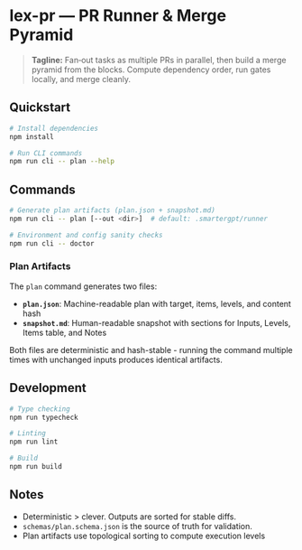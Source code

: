 # lex-pr — PR Runner & Merge Pyramid

> **Tagline:** Fan‑out tasks as multiple PRs in parallel, then build a merge pyramid from the blocks. Compute dependency order, run gates locally, and merge cleanly.

## Quickstart

```bash
# Install dependencies
npm install

# Run CLI commands
npm run cli -- plan --help
```

## Commands

```bash
# Generate plan artifacts (plan.json + snapshot.md)
npm run cli -- plan [--out <dir>]  # default: .smartergpt/runner

# Environment and config sanity checks
npm run cli -- doctor
```

### Plan Artifacts

The `plan` command generates two files:

- **`plan.json`**: Machine-readable plan with target, items, levels, and content hash
- **`snapshot.md`**: Human-readable snapshot with sections for Inputs, Levels, Items table, and Notes

Both files are deterministic and hash-stable - running the command multiple times with unchanged inputs produces identical artifacts.

## Development

```bash
# Type checking
npm run typecheck

# Linting
npm run lint

# Build
npm run build
```

## Notes
- Deterministic > clever. Outputs are sorted for stable diffs.
- `schemas/plan.schema.json` is the source of truth for validation.
- Plan artifacts use topological sorting to compute execution levels
